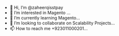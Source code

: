 - 👋 Hi, I’m @zaheerqisstpay
- 👀 I’m interested in Magento ...
- 🌱 I’m currently learning Magento...
- 💞️ I’m looking to collaborate on Scalability Projects...
- 📫 How to reach me +923011000201...

<!---
zaheerqisstpay/zaheerqisstpay is a ✨ special ✨ repository because its `README.md` (this file) appears on your GitHub profile.
You can click the Preview link to take a look at your changes.
--->
